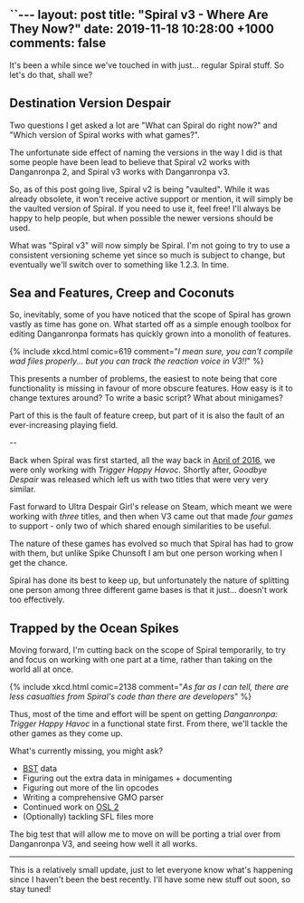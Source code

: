 ``---
layout: post
title: "Spiral v3 - Where Are They Now?"
date: 2019-11-18 10:28:00 +1000
comments: false
---

It's been a while since we've touched in with just... regular Spiral stuff. So let's do that, shall we?

<!-- more -->

## Destination Version Despair

Two questions I get asked a lot are "What can Spiral do right now?" and "Which version of Spiral works with what games?".

The unfortunate side effect of naming the versions in the way I did is that some people have been lead to believe that Spiral v2 works with Danganronpa 2, and Spiral v3 works with Danganronpa v3.

So, as of this post going live, Spiral v2 is being "vaulted". While it was already obsolete, it won't receive active support or mention, it will simply be the vaulted version of Spiral. If you need to use it, feel free! I'll always be happy to help people, but when possible the newer versions should be used.

What was "Spiral v3" will now simply be Spiral. I'm not going to try to use a consistent versioning scheme yet since so much is subject to change, but eventually we'll switch over to something like 1.2.3. In time.

## Sea and Features, Creep and Coconuts

So, inevitably, some of you have noticed that the scope of Spiral has grown vastly as time has gone on. What started off as a simple enough toolbox for editing Danganronpa formats has quickly grown into a monolith of features. 

{% include xkcd.html comic=619 comment="*I mean sure, you can't compile wad files properly... but you can track the reaction voice in V3!!*" %}

This presents a number of problems, the easiest to note being that core functionality is missing in favour of more obscure features. How easy is it to change textures around? To write a basic script? What about minigames?

Part of this is the fault of feature creep, but part of it is also the fault of an ever-increasing playing field.

--

Back when Spiral was first started, all the way back in [April of 2016](https://github.com/UnderMybrella/Spiral/commit/33ba55337f03520e8795c828ea3092c1e938a12a), we were only working with *Trigger Happy Havoc*. Shortly after, *Goodbye Despair* was released which left us with two titles that were very very similar.

Fast forward to Ultra Despair Girl's release on Steam, which meant we were working with *three* titles, and then when V3 came out that made *four games* to support - only two of which shared enough similarities to be useful.

The nature of these games has evolved so much that Spiral has had to grow with them, but unlike Spike Chunsoft I am but one person working when I get the chance. 

Spiral has done its best to keep up, but unfortunately the nature of splitting one person among three different game bases is that it just... doesn't work too effectively.

## Trapped by the Ocean Spikes

Moving forward, I'm cutting back on the scope of Spiral temporarily, to try and focus on working with one part at a time, rather than taking on the world all at once.

{% include xkcd.html comic=2138 comment="*As far as I can tell, there are less casualties from Spiral's code than there are developers*" %}

Thus, most of the time and effort will be spent on getting *Danganronpa: Trigger Happy Havoc* in a functional state first. From there, we'll tackle the other games as they come up.

What's currently missing, you might ask?

- [BST](https://wiki.spiralframework.info/wiki/Binary_Spiral_Template) data
- Figuring out the extra data in minigames + documenting
- Figuring out more of the lin opcodes
- Writing a comprehensive GMO parser
- Continued work on [OSL 2](/2019/06/Death-To-OSL)
- (Optionally) tackling SFL files more

The big test that will allow me to move on will be porting a trial over from Danganronpa V3, and seeing how well it all works.

---

This is a relatively small update, just to let everyone know what's happening since I haven't been the best recently. I'll have some new stuff out soon, so stay tuned!